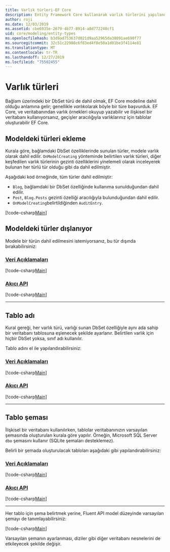```yaml
---
title: Varlık türleri-EF Core
description: Entity Framework Core kullanarak varlık türlerini yapılandırma ve eşleme
author: roji
ms.date: 12/03/2019
ms.assetid: cbe6935e-2679-4b77-8914-a8d772240cf1
uid: core/modeling/entity-types
ms.openlocfilehash: b3d9ad753637d021d9aa52965da38091ae690f77
ms.sourcegitcommit: 32c51c22988c6f83ed4f8e50a1d01be3f4114e81
ms.translationtype: MT
ms.contentlocale: tr-TR
ms.lasthandoff: 12/27/2019
ms.locfileid: "75502455"
---
```

# <a name="entity-types"></a>Varlık türleri

Bağlam üzerindeki bir DbSet türü de dahil olmak, EF Core modeline dahil olduğu anlamına gelir; genellikle *varlık*olarak böyle bir türe başvurduk. EF Core, ve veritabanından varlık örnekleri okuyup yazabilir ve ilişkisel bir veritabanı kullanıyorsanız, geçişler aracılığıyla varlıklarınız için tablolar oluşturabilir EF Core.

## <a name="including-types-in-the-model"></a>Modeldeki türleri ekleme

Kurala göre, bağlamdaki DbSet özelliklerinde sunulan türler, modele varlık olarak dahil edilir. `OnModelCreating` yönteminde belirtilen varlık türleri, diğer keşfedilen varlık türlerinin gezinti özelliklerini yinelemeli olarak inceleyerek bulunan her türlü tür olduğu gibi da dahil edilmiştir.

Aşağıdaki kod örneğinde, tüm türler dahil edilmiştir:

* `Blog`, bağlamdaki bir DbSet özelliğinde kullanıma sunulduğundan dahil edilir.
* `Post`, `Blog.Posts` gezinti özelliği aracılığıyla bulunduğundan dahil edilir.
* `OnModelCreating`belirtildiğinden `AuditEntry`.

[!code-csharp[Main](../../../samples/core/Modeling/Conventions/EntityTypes.cs?name=EntityTypes&highlight=3,7,16)]

## <a name="excluding-types-from-the-model"></a>Modeldeki türler dışlanıyor

Modele bir türün dahil edilmesini istemiyorsanız, bu tür dışında bırakabilirsiniz:

### <a name="data-annotationstabdata-annotations"></a>[Veri Açıklamaları](#tab/data-annotations)

[!code-csharp[Main](../../../samples/core/Modeling/DataAnnotations/IgnoreType.cs?name=IgnoreType&highlight=1)]

### <a name="fluent-apitabfluent-api"></a>[Akıcı API](#tab/fluent-api)

[!code-csharp[Main](../../../samples/core/Modeling/FluentAPI/IgnoreType.cs?name=IgnoreType&highlight=3)]

***

## <a name="table-name"></a>Tablo adı

Kural gereği, her varlık türü, varlığı sunan DbSet özelliğiyle aynı ada sahip bir veritabanı tablosuna eşlenecek şekilde ayarlanır. Belirtilen varlık için hiçbir DbSet yoksa, sınıf adı kullanılır.

Tablo adını el ile yapılandırabilirsiniz:

### <a name="data-annotationstabdata-annotations"></a>[Veri Açıklamaları](#tab/data-annotations)

[!code-csharp[Main](../../../samples/core/Modeling/DataAnnotations/TableName.cs?Name=TableName&highlight=1)]

### <a name="fluent-apitabfluent-api"></a>[Akıcı API](#tab/fluent-api)

[!code-csharp[Main](../../../samples/core/Modeling/FluentAPI/TableName.cs?Name=TableName&highlight=3-4)]

***

## <a name="table-schema"></a>Tablo şeması

İlişkisel bir veritabanı kullanılırken, tablolar veritabanınızın varsayılan şemasında oluşturulan kurala göre yapılır. Örneğin, Microsoft SQL Server `dbo` şemasını kullanır (SQLite şemaları desteklemez).

Belirli bir şemada oluşturulacak tabloları aşağıdaki gibi yapılandırabilirsiniz:

### <a name="data-annotationstabdata-annotations"></a>[Veri Açıklamaları](#tab/data-annotations)

[!code-csharp[Main](../../../samples/core/Modeling/DataAnnotations/TableNameAndSchema.cs?name=TableNameAndSchema&highlight=1)]

### <a name="fluent-apitabfluent-api"></a>[Akıcı API](#tab/fluent-api)

[!code-csharp[Main](../../../samples/core/Modeling/FluentAPI/TableNameAndSchema.cs?name=TableNameAndSchema&highlight=3-4)]

***

Her tablo için şema belirtmek yerine, Fluent API model düzeyinde varsayılan şemayı de tanımlayabilirsiniz:

[!code-csharp[Main](../../../samples/core/Modeling/FluentAPI/DefaultSchema.cs?name=DefaultSchema&highlight=3)]

Varsayılan şemanın ayarlanması, diziler gibi diğer veritabanı nesnelerini de etkileyecek şekilde değişir.
